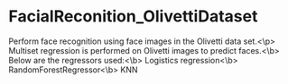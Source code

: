 # FacialReconition_OlivettiDataset
Perform face recognition using face images in the Olivetti data set.<\p>
Multiset regression is performed on Olivetti images to predict faces.<\b>
 Below are the regressors used:<\b>
Logistics regression<\b>
RandomForestRegressor<\b>
KNN
